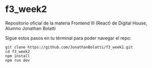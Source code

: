 # f3_week2


Repositorio oficial de la materia Frontend III (React) de Digital House, Alumno Jonathan Bolatti

Sigue estos pasos en tu términal para poder navegar el repo:

    git clone https://github.com/JonathanBolatti/f3_week2.git
    cd f3_week2
    npm install
    npm run dev
